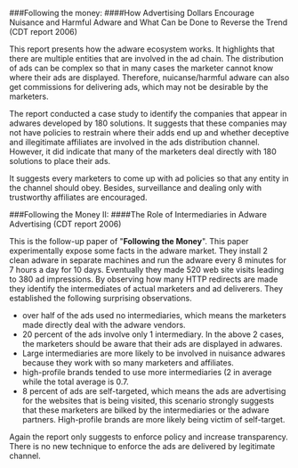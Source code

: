 ###Following the money:
####How Advertising Dollars Encourage Nuisance and Harmful Adware and What Can be Done to Reverse the Trend (CDT report 2006)

This report presents how the adware ecosystem works. It highlights that there are multiple entities that are involved in the ad chain. The distribution of ads can be complex so that in many cases the marketer cannot know where their ads are displayed. Therefore, nuicanse/harmful adware can also get commissions for delivering ads, which may not be desirable by the marketers. 

The report conducted a case study to identify the companies that appear in adwares developed by 180 solutions. It suggests that these companies may not have policies to restrain where their adds end up and whether deceptive and illegitimate affiliates are involved in the ads distribution channel. However, it did indicate that many of the marketers deal directly with 180 solutions to place their ads. 

It suggests every marketers to come up with ad policies so that any entity in the channel should obey. Besides, surveillance and dealing only with trustworthy affiliates are encouraged.

###Following the Money II:
####The Role of Intermediaries in Adware Advertising (CDT report 2006)

This is the follow-up paper of "__Following the Money__". This paper experimentally expose some facts in the adware market. They install 2 clean adware in separate machines and run the adware every 8 minutes for 7 hours a day for 10 days. Eventually they made 520 web site visits leading to 380 ad impressions. By observing how many HTTP redirects are made they identify the intermediates of actual marketers and ad deliverers. They established the following surprising observations. 

* over half of the ads used no intermediaries, which means the marketers made directly deal with the adware vendors.
* 20 percent of the ads involve only 1 intermediary. In the above 2 cases, the marketers should be aware that their ads are displayed in adwares.
* Large intermediaries are more likely to be involved in nuisance adwares because they work with so many marketers and affiliates.
* high-profile brands tended to use more intermediaries (2 in average while the total average is 0.7.
* 8 percent of ads are self-targeted, which means the ads are advertising for the websites that is being visited, this scenario strongly suggests that these marketers are bilked by the intermediaries or the adware partners. High-profile brands are more likely being victim of self-target.

Again the report only suggests to enforce policy and increase transparency. There is no new technique to enforce the ads are delivered by legitimate channel.

